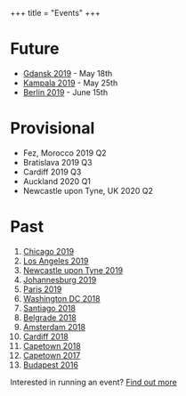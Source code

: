 +++
title = "Events"
+++

<!-- Please consider adding your event to  https://github.com/jumpingrivers/meetingsR -->

# Future

* [Gdansk 2019](https://gdansk2019.satrdays.org/) - May 18th
* [Kampala 2019](https://kampala2019.satrdays.org) - May 25th
* [Berlin 2019](https://berlin2019.satrdays.org) - June 15th


# Provisional

* Fez, Morocco 2019 Q2
* Bratislava 2019 Q3
* Cardiff 2019 Q3
* Auckland 2020 Q1
* Newcastle upon Tyne, UK 2020 Q2

# Past
1. [Chicago 2019](https://chicago2019.satrdays.org)
1. [Los Angeles 2019](http://losangeles2019.satrdays.org)
1. [Newcastle upon Tyne 2019](https://newcastle2019.satrdays.org/)
1. [Johannesburg 2019](https://joburg2019.satrdays.org)
1. [Paris 2019](https://paris2019.satrdays.org/)
1. [Washington DC 2018](https://dc2018.satrdays.org)
1. [Santiago 2018](https://santiago2018.satrdays.org)
1. [Belgrade 2018](https://belgrade2018.satrdays.org)
1. [Amsterdam 2018](https://amsterdam2018.satrdays.org)
1. [Cardiff 2018](http://cardiff2018.satrdays.org/)
1. [Capetown 2018](http://capetown2018.satrdays.org/)
1. [Capetown 2017](http://capetown2017.satrdays.org/)
1. [Budapest 2016](http://budapest2016.satrdays.org/)

Interested in running an event? [Find out more](https://knowledgebase.satrdays.org/newevents/)

